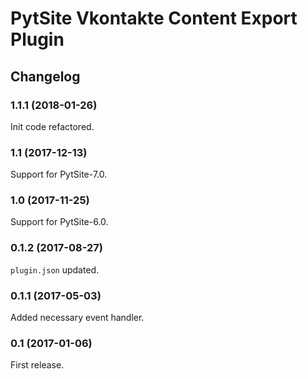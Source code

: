 # PytSite Vkontakte Content Export Plugin


## Changelog


### 1.1.1 (2018-01-26)

Init code refactored.


### 1.1 (2017-12-13)

Support for PytSite-7.0.


### 1.0 (2017-11-25)

Support for PytSite-6.0.


### 0.1.2 (2017-08-27)

`plugin.json` updated.


### 0.1.1 (2017-05-03)

Added necessary event handler.


### 0.1 (2017-01-06)

First release.
